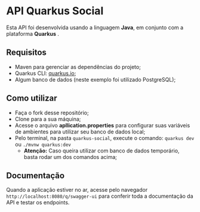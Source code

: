 # API Quarkus Social

Esta API foi desenvolvida usando a linguagem **Java**, em conjunto com a plataforma **Quarkus** .

## Requisitos
* Maven para gerenciar as dependências do projeto;
* Quarkus CLI: [quarkus.io](https://quarkus.io/get-started/);
* Algum banco de dados (neste exemplo foi utilizado PostgreSQL);

## Como utilizar
* Faça o fork desse repositório;
* Clone para a sua máquina;
* Acesse o arquivo **apllication.properties** para configurar suas variáveis de ambientes para utilizar seu banco de dados local;
* Pelo terminal, na pasta `quarkus-social`, execute o comando: `quarkus dev` ou `./mvnw quarkus:dev`
	*	**Atenção:** Caso queira utilizar com banco de dados temporário, basta rodar um dos comandos acima;

## Documentação
Quando a aplicação estiver no ar, acesse pelo navegador `http://localhost:8080/q/swagger-ui` para conferir toda a documentação da API e testar os endpoints.
